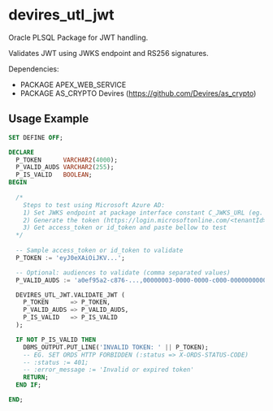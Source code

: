 # devires_utl_jwt
Oracle PLSQL Package for JWT handling.

Validates JWT using JWKS endpoint and RS256 signatures.

Dependencies:
- PACKAGE APEX_WEB_SERVICE
- PACKAGE AS_CRYPTO Devires (https://github.com/Devires/as_crypto)

## Usage Example

```sql
SET DEFINE OFF;

DECLARE
  P_TOKEN      VARCHAR2(4000);
  P_VALID_AUDS VARCHAR2(255);
  P_IS_VALID   BOOLEAN;
BEGIN
  
  /*
    Steps to test using Microsoft Azure AD:
    1) Set JWKS endpoint at package interface constant C_JWKS_URL (eg. https://login.microsoftonline.com/common/discovery/v2.0/keys)
    2) Generate the token (https://login.microsoftonline.com/<tenantId>/oauth2/v2.0/authorize?client_id=<appId>&nonce=defaultNonce&redirect_uri=https%3A%2F%2Fjwt.ms&scope=openid%20profile%20email%20offline_access%20user.read&response_type=token&prompt=login)
    3) Get access_token or id_token and paste bellow to test
  */
  
  -- Sample access_token or id_token to validate
  P_TOKEN := 'eyJ0eXAiOiJKV...';

  -- Optional: audiences to validate (comma separated values)
  P_VALID_AUDS := 'a0ef95a2-c876-...,00000003-0000-0000-c000-000000000000';

  DEVIRES_UTL_JWT.VALIDATE_JWT (
    P_TOKEN      => P_TOKEN,
    P_VALID_AUDS => P_VALID_AUDS,
    P_IS_VALID   => P_IS_VALID
  );

  IF NOT P_IS_VALID THEN
    DBMS_OUTPUT.PUT_LINE('INVALID TOKEN: ' || P_TOKEN);
    -- EG. SET ORDS HTTP FORBIDDEN (:status => X-ORDS-STATUS-CODE)
    -- :status := 401;
    -- :error_message := 'Invalid or expired token'
    RETURN;
  END IF;

END;
```